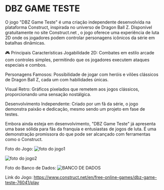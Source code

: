 # DBZ GAME TESTE

​O jogo "DBZ Game Teste" é uma criação independente desenvolvida na plataforma Construct, inspirada no universo de Dragon Ball Z. Disponível gratuitamente no site Construct.net , o jogo oferece uma experiência de luta 2D onde os jogadores podem controlar personagens icônicos da série em batalhas dinâmicas.​

🎮 Principais Características
Jogabilidade 2D: Combates em estilo arcade com controles simples, permitindo que os jogadores executem ataques especiais e combos.

Personagens Famosos: Possibilidade de jogar com heróis e vilões clássicos de Dragon Ball Z, cada um com habilidades únicas.

Visual Retro: Gráficos pixelados que remetem aos jogos clássicos, proporcionando uma sensação nostálgica.

Desenvolvimento Independente: Criado por um fã da série, o jogo demonstra paixão e dedicação, mesmo sendo um projeto em fase de testes.​

Embora ainda esteja em desenvolvimento, "DBZ Game Teste" já apresenta uma base sólida para fãs da franquia e entusiastas de jogos de luta. É uma demonstração promissora do que pode ser alcançado com ferramentas como o Construct.​

Foto do Jogo:
![foto do jogo1](https://github.com/user-attachments/assets/ce10813e-35cb-4860-99d2-e21fe4b72a70)

![foto do jogo2](https://github.com/user-attachments/assets/d1f7eed0-45bf-4818-be5c-4f401e12a397)


Foto do Banco de Dados:
![BANCO DE DADOS](https://github.com/user-attachments/assets/d5c4c97f-c1fe-49eb-9232-20256377b4c1)

Link do Jogo:
https://www.construct.net/en/free-online-games/dbz-game-teste-76041/play



